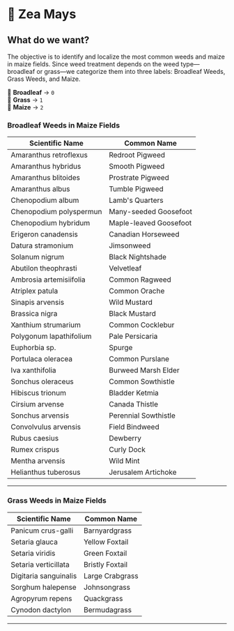 # 🌽 Zea Mays

## What do we want?

The objective is to identify and localize the most common weeds and maize in maize fields. Since weed treatment depends on the weed type—broadleaf or grass—we categorize them into three labels: Broadleaf Weeds, Grass Weeds, and Maize.

 🌿 **Broadleaf** → `0`  
 🌱 **Grass** → `1`  
 🌽 **Maize** → `2`

### Broadleaf Weeds in Maize Fields

| **Scientific Name**            | **Common Name**             |
|--------------------------------|-----------------------------|
| Amaranthus retroflexus         | Redroot Pigweed            |
| Amaranthus hybridus           | Smooth Pigweed             |
| Amaranthus blitoides          | Prostrate Pigweed          |
| Amaranthus albus              | Tumble Pigweed             |
| Chenopodium album             | Lamb's Quarters            |
| Chenopodium polyspermun       | Many-seeded Goosefoot      |
| Chenopodium hybridum         | Maple-leaved Goosefoot     |
| Erigeron canadensis           | Canadian Horseweed         |
| Datura stramonium             | Jimsonweed                 |
| Solanum nigrum                | Black Nightshade           |
| Abutilon theophrasti          | Velvetleaf                 |
| Ambrosia artemisiifolia       | Common Ragweed            |
| Atriplex patula               | Common Orache              |
| Sinapis arvensis              | Wild Mustard               |
| Brassica nigra                | Black Mustard              |
| Xanthium strumarium           | Common Cocklebur           |
| Polygonum lapathifolium       | Pale Persicaria            |
| Euphorbia sp.                 | Spurge                     |
| Portulaca oleracea            | Common Purslane            |
| Iva xanthifolia               | Burweed Marsh Elder        |
| Sonchus oleraceus             | Common Sowthistle          |
| Hibiscus trionum              | Bladder Ketmia             |
| Cirsium arvense               | Canada Thistle             |
| Sonchus arvensis              | Perennial Sowthistle       |
| Convolvulus arvensis          | Field Bindweed             |
| Rubus caesius                 | Dewberry                   |
| Rumex crispus                 | Curly Dock                 |
| Mentha arvensis               | Wild Mint                  |
| Helianthus tuberosus          | Jerusalem Artichoke        |

---

### Grass Weeds in Maize Fields

| **Scientific Name**      | **Common Name**      |
|--------------------------|----------------------|
| Panicum crus-galli       | Barnyardgrass       |
| Setaria glauca          | Yellow Foxtail      |
| Setaria viridis         | Green Foxtail       |
| Setaria verticillata    | Bristly Foxtail     |
| Digitaria sanguinalis   | Large Crabgrass     |
| Sorghum halepense       | Johnsongrass        |
| Agropyrum repens        | Quackgrass         |
| Cynodon dactylon        | Bermudagrass       |

---